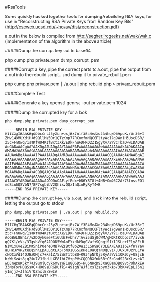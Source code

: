 #RsaTools

Some quickly hacked together tools for dumping/rebuilding RSA keys, for use in "Reconstructing RSA Private Keys from Random Key Bits" (http://cseweb.ucsd.edu/~hovav/dist/reconstruction.pdf)

a.out in the below is compiled from http://segher.ircgeeks.net/wak/wak.c (implementation of the algorithm in the above article)

#####Dump the corrupt key out in base64

php dump.php private.pem dump_corrupt_pem


#####Corrupt a key, pipe the correct parts to a.out, pipe the output from a.out into the rebuild script.. and dump it to private_rebuilt.pem

php dump.php private.pem | ./a.out | php rebuild.php > private_rebuilt.pem

####Complete Test

#####Generate a key
openssl genrsa -out private.pem 1024

#####Dump the corrupted key for a look
```
php dump.php private.pem dump_corrupt_pem

-----BEGIN RSA PRIVATE KEY-----
MIICXgIBAAKBgQDbcCnbJ5yZLn+pxjBx7A1Y3E4MeAXo234hqXD69puKz/Ur36+I
ZMv148MUXdjHJd9QllMz5Or1QTzKmp77RCmxfmNQC0FltyWcI9g9Wn1H5UscDSR/
z5c+FnOwq71s8KfW04K1fBxt3XkvEDkFhu6DFRQ2Z15gyXv/2WVCTbaD+wIDAQAB
AoGADwAACgAAYAAKDgAAUADgAAYAAAAPAEAAAAAAAAAAwAAAAAAAAAkAADAKAACg
AMAHAJAA8AAACAAAALAAAAAAAAAAAAEAAMAAAAoA4AAAAAAAAAAIAAAEAAIAAAAE
AAUAoABgAAwAAAIPAAAIAADgAAMABwAAAwAAANAAALAAAAACQQAAUAoAAMAABgAI
AAAEAJAAAABAAAAgAA4AAEAPAAALAEAJAAAAAgAAQAAAAAsAAAkEAFAAAOAEANAA
AAIFAHAAAkEAAABwAJALAHAAIAAPAAAAQAAHAAAGAAMAAAAABQAAAAAAAAAAAACA
BQAA8ADwAADgANAA8OAAsAAACAAAUAkNAAJBAAAACQAAEAAGAAAADQAAAgCwABAA
MGAAMADgAAAAkACQBQAAQKALAAsAAA4IAHAAAAAAoA0AcAAACQAAQABA8AECQA8A
ABAAwAAEAAAAgAAAAAAQgAAJAAAPAAAAACAAALANAAcAsAMAAAAAAFAACwAA8AAJ
AIAACQYABQAGAAAADwACQQDuQAFLyfEdx+D86Y8T8l+4NB+QmD6C2A/7SfnssEO1
mdSiu6QSVbN7/8P7sgbibV2QhisvQQzIaQxnRyRyT4+B
-----END RSA PRIVATE KEY-----
```

#####Dump the corrupt key, via a.out, and back into the rebuild script, letting the output go to stdout
```
php dump.php private.pem | ./a.out | php rebuild.php

-----BEGIN RSA PRIVATE KEY-----
MIICHgIBAAKBgQDbcCnbJ5yZLn+pxjBx7A1Y3E4MeAXo234hqXD69puKz/Ur36+I
ZMv148MUXdjHJd9QllMz5Or1QTzKmp77RCmxfmNQC0FltyWcI9g9Wn1H5UscDSR/
z5c+FnOwq71s8KfW04K1fBxt3XkvEDkFhu6DFRQ2Z15gyXv/2WVCTbaD+wIDAQAB
AoGBAL8Eh1r/w2DQyk6meFti6Ud2Fvbhr/tAvi5dSj0cWM/gMQKtKCbp32Y/ivx6
qQ7Kl/eVs/3TgvhVfq67JDOD5WnAoEYxdkPDqGVaf+SQogiS1YIJSLc+FEly8FiR
NIW1xKveZBiMD5niP0eheOMB7wZzBtf8pZOW13LSK9a6Y3LBAkEA91I6Z+fKYYav
aBHkJPyR2teBQ5hKLpAOLgtEX5Tbm91OGSXkHeL0a0gYNOqLVe/JJGxUCOzrBLfW
cNQCxVd14QJBAOMjc7+Xa1Z/5iWBT1tbBU+R934pNhQj5RyAsWVi1QR03y+U8jcE
hzWiSvAt8jq26u7VJfbnULXE8IhiZV+pPVsCQQDBXSnK6R+C5pGndS2BeXLzvcAT
wDJnezuK5kY70J9umjUgVk6myzW71u8OGD5+Hu6NKqD9JXaOBsmDB09vSPUhAkEA
33NsForHDQSsDC+HO09zDRGDUfkG+49IgN7WJfCxsT2spym3k4p/3bK4WEpLJ5n1
y1mjjJ+JlhiVrQZnxlE/SwIA
-----END RSA PRIVATE KEY-----
```
